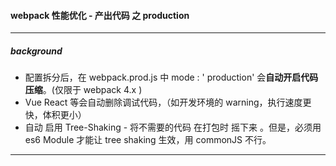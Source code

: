

#### webpack 性能优化 - 产出代码 之 production



---

##### background

- 配置拆分后，在 webpack.prod.js 中 mode : ' production' 会**自动开启代码压缩**。(仅限于 webpack 4.x )
- Vue React 等会自动删除调试代码，（如开发环境的 warning，执行速度更快，体积更小）
- 自动 启用 Tree-Shaking - 将不需要的代码 在打包时 摇下来 。但是，必须用 es6 Module 才能让 tree shaking 生效，用 commonJS 不行。

---

